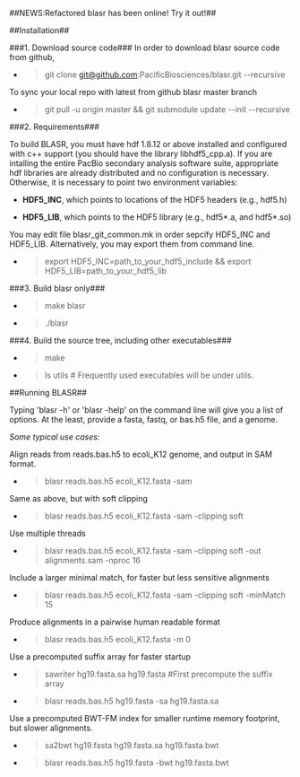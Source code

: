 ##NEWS:Refactored blasr has been online! Try it out!##
  
  
##Installation##

###1. Download source code###
  In order to download blasr source code from github, 
  
  + > git clone git@github.com:PacificBiosciences/blasr.git --recursive
  
  To sync your local repo with latest from github blasr master branch
  
  + > git pull -u origin master && git submodule update --init --recursive 

###2. Requirements###

  To build BLASR, you must have hdf 1.8.12 or above installed and
  configured with c++ support (you should have the library
  libhdf5_cpp.a).  If you are intalling the entire PacBio secondary
  analysis software suite, appropriate hdf libraries are already
  distributed and no configuration is necessary.  Otherwise, it is
  necessary to point two environment variables:

  + **HDF5_INC**, which points to locations of the HDF5 headers
  (e.g., hdf5.h)

  + **HDF5_LIB**, which points to the HDF5 library (e.g., hdf5*.a,
  and hdf5*.so)
  
  You may edit file blasr_git_common.mk in order sepcify HDF5_INC and HDF5_LIB.
  Alternatively, you may export them from command line.
  
  + > export HDF5_INC=path_to_your_hdf5_include && export HDF5_LIB=path_to_your_hdf5_lib

###3. Build blasr only###

  + > make blasr
  + > ./blasr

###4. Build the source tree, including other executables###

  + > make
  + > ls utils  # Frequently used executables will be under utils.


##Running BLASR##

  Typing 'blasr -h' or 'blasr -help' on the command line will give you a
  list of options.  At the least, provide a fasta, fastq, or bas.h5 file,
  and a genome.

  *Some typical use cases:*

  Align reads from reads.bas.h5 to ecoli_K12 genome, and output in SAM format.

  + > blasr reads.bas.h5  ecoli_K12.fasta -sam

  Same as above, but with soft clipping

  + > blasr reads.bas.h5  ecoli_K12.fasta -sam -clipping soft

  Use multiple threads

  + > blasr reads.bas.h5  ecoli_K12.fasta -sam -clipping soft -out alignments.sam -nproc 16

  Include a larger minimal match, for faster but less sensitive alignments

  + > blasr reads.bas.h5  ecoli_K12.fasta -sam -clipping soft -minMatch 15

  Produce alignments in a pairwise human readable format

  + > blasr reads.bas.h5  ecoli_K12.fasta -m 0

  Use a precomputed suffix array for faster startup

  + > sawriter hg19.fasta.sa hg19.fasta #First precompute the suffix array
  + > blasr reads.bas.h5 hg19.fasta -sa hg19.fasta.sa

  Use a precomputed BWT-FM index for smaller runtime memory footprint, but slower alignments.
  + > sa2bwt hg19.fasta hg19.fasta.sa hg19.fasta.bwt
  + > blasr reads.bas.h5 hg19.fasta -bwt hg19.fasta.bwt
  

